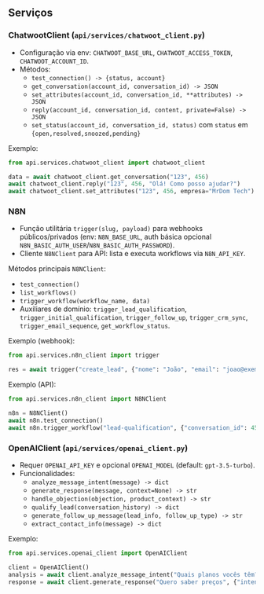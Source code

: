 ## Serviços

### ChatwootClient (`api/services/chatwoot_client.py`)
- Configuração via env: `CHATWOOT_BASE_URL`, `CHATWOOT_ACCESS_TOKEN`, `CHATWOOT_ACCOUNT_ID`.
- Métodos:
  - `test_connection() -> {status, account}`
  - `get_conversation(account_id, conversation_id) -> JSON`
  - `set_attributes(account_id, conversation_id, **attributes) -> JSON`
  - `reply(account_id, conversation_id, content, private=False) -> JSON`
  - `set_status(account_id, conversation_id, status)` com `status` em `{open,resolved,snoozed,pending}`

Exemplo:
```python
from api.services.chatwoot_client import chatwoot_client

data = await chatwoot_client.get_conversation("123", 456)
await chatwoot_client.reply("123", 456, "Olá! Como posso ajudar?")
await chatwoot_client.set_attributes("123", 456, empresa="MrDom Tech")
```

### N8N
- Função utilitária `trigger(slug, payload)` para webhooks públicos/privados (env: `N8N_BASE_URL`, auth básica opcional `N8N_BASIC_AUTH_USER`/`N8N_BASIC_AUTH_PASSWORD`).
- Cliente `N8NClient` para API: lista e executa workflows via `N8N_API_KEY`.

Métodos principais `N8NClient`:
- `test_connection()`
- `list_workflows()`
- `trigger_workflow(workflow_name, data)`
- Auxiliares de domínio: `trigger_lead_qualification`, `trigger_initial_qualification`, `trigger_follow_up`, `trigger_crm_sync`, `trigger_email_sequence`, `get_workflow_status`.

Exemplo (webhook):
```python
from api.services.n8n_client import trigger

res = await trigger("create_lead", {"nome": "João", "email": "joao@exemplo.com"})
```

Exemplo (API):
```python
from api.services.n8n_client import N8NClient

n8n = N8NClient()
await n8n.test_connection()
await n8n.trigger_workflow("lead-qualification", {"conversation_id": 456})
```

### OpenAIClient (`api/services/openai_client.py`)
- Requer `OPENAI_API_KEY` e opcional `OPENAI_MODEL` (default: `gpt-3.5-turbo`).
- Funcionalidades:
  - `analyze_message_intent(message) -> dict`
  - `generate_response(message, context=None) -> str`
  - `handle_objection(objection, product_context) -> str`
  - `qualify_lead(conversation_history) -> dict`
  - `generate_follow_up_message(lead_info, follow_up_type) -> str`
  - `extract_contact_info(message) -> dict`

Exemplo:
```python
from api.services.openai_client import OpenAIClient

client = OpenAIClient()
analysis = await client.analyze_message_intent("Quais planos vocês têm?")
response = await client.generate_response("Quero saber preços", {"intent": "question"})
```


